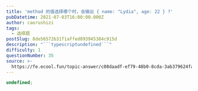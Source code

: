 ```yaml
---
title: 'method 的值选择哪个时，会输出 { name: "Lydia", age: 22 } ?'
pubDatetime: 2021-07-03T16:00:00.000Z
author: caorushizi
tags:
  - 选择题
postSlug: 8de56572b31f1affed893945384c915d
description: "```typescriptundefined```"
difficulty: 1
questionNumber: 35
source: >-
  https://fe.ecool.fun/topic-answer/c08daadf-ef79-48b0-8cda-3ab379624fa5?orderBy=updateTime&order=desc&tagId=32
---
```


```typescript
undefined;
```
